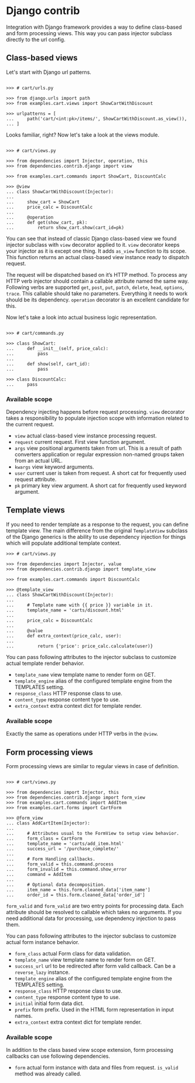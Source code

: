 # Django contrib

Integration with Django framework provides a way to define class-based
and form processing views. This way you can pass injector subclass
directly to the url config.

## Class-based views

Let's start with Django url patterns.

```pycon

>>> # cart/urls.py

>>> from django.urls import path
>>> from examples.cart.views import ShowCartWithDiscount

>>> urlpatterns = [
...     path('cart/<int:pk>/items/', ShowCartWithDiscount.as_view()),
... ]

```

Looks familiar, right? Now let's take a look at the views module.

```pycon

>>> # cart/views.py

>>> from dependencies import Injector, operation, this
>>> from dependencies.contrib.django import view

>>> from examples.cart.commands import ShowCart, DiscountCalc

>>> @view
... class ShowCartWithDiscount(Injector):
...
...     show_cart = ShowCart
...     price_calc = DiscountCalc
...
...     @operation
...     def get(show_cart, pk):
...         return show_cart.show(cart_id=pk)

```

You can see that instead of classic Django class-based view we found
injector subclass with `view` decorator applied to it. `view` decorator
keeps your injector as it is except one thing. It adds `as_view`
function to its scope. This function returns an actual class-based view
instance ready to dispatch request.

The request will be dispatched based on it’s HTTP method. To process any
HTTP verb injector should contain a callable attribute named the same
way. Following verbs are supported `get`, `post`, `put`, `patch`,
`delete`, `head`, `options`, `trace`. This callable should take no
parameters. Everything it needs to work should be its dependency.
`operation` decorator is an excellent candidate for this.

Now let's take a look into actual business logic representation.

```pycon

>>> # cart/commands.py

>>> class ShowCart:
...     def __init__(self, price_calc):
...         pass
...
...     def show(self, cart_id):
...         pass

>>> class DiscountCalc:
...     pass

```

### Available scope

Dependency injecting happens before request processing. `view` decorator
takes a responsibility to populate injection scope with information
related to the current request.

- `view` actual class-based view instance processing request.
- `request` current request. First view function argument.
- `args` view positional arguments taken from url. This is a result of
  path converters application or regular expression non-named groups
  taken from an actual URL.
- `kwargs` view keyword arguments.
- `user` current user is taken from request. A short cat for
  frequently used request attribute.
- `pk` primary key view argument. A short cat for frequently used
  keyword argument.

## Template views

If you need to render template as a response to the request, you can
define template view. The main difference from the original
`TemplateView` subclass of the Django generics is the ability to use
dependency injection for things which will populate additional
template context.

```pycon
>>> # cart/views.py

>>> from dependencies import Injector, value
>>> from dependencies.contrib.django import template_view

>>> from examples.cart.commands import DiscountCalc

>>> @template_view
... class ShowCartWithDiscount(Injector):
...
...     # Template name with {{ price }} variable in it.
...     template_name = 'carts/discount.html'
...
...     price_calc = DiscountCalc
...
...     @value
...     def extra_context(price_calc, user):
...
...         return {'price': price_calc.calculate(user)}

```

You can pass following attributes to the injector subclass to
customize actual template render behavior.

- `template_name` view template name to render form on GET.
- `template_engine` alias of the configured template engine from the
  TEMPLATES setting.
- `response_class` HTTP response class to use.
- `content_type` response content type to use.
- `extra_context` extra context dict for template render.

### Available scope

Exactly the same as operations under HTTP verbs in the `@view`.

## Form processing views

Form processing views are similar to regular views in case of
definition.

```pycon

>>> # cart/views.py

>>> from dependencies import Injector, this
>>> from dependencies.contrib.django import form_view
>>> from examples.cart.commands import AddItem
>>> from examples.cart.forms import CartForm

>>> @form_view
... class AddCartItem(Injector):
...
...     # Attributes usual to the FormView to setup view behavior.
...     form_class = CartForm
...     template_name = 'carts/add_item.html'
...     success_url = '/purchase_complete/'
...
...     # Form Handling callbacks.
...     form_valid = this.command.process
...     form_invalid = this.command.show_error
...     command = AddItem
...
...     # Optional data decomposition.
...     item_name = this.form.cleaned_data['item_name']
...     order_id = this.form.cleaned_data['order_id']

```

`form_valid` and `form_valid` are two entry points for processing data.
Each attribute should be resolved to callable which takes no arguments.
If you need additional data for processing, use dependency injection to
pass them.

You can pass following attributes to the injector subclass to customize
actual form instance behavior.

- `form_class` actual Form class for data validation.
- `template_name` view template name to render form on GET.
- `success_url` url to be redirected after form valid callback. Can be
  a `reverse_lazy` instance.
- `template_engine` alias of the configured template engine from the
  TEMPLATES setting.
- `response_class` HTTP response class to use.
- `content_type` response content type to use.
- `initial` initial form data dict.
- `prefix` form prefix. Used in the HTML form representation in input
  names.
- `extra_context` extra context dict for template render.

### Available scope

In addition to the class based view scope extension, form processing
callbacks can use following dependencies.

- `form` actual form instance with data and files from
  request. `is_valid` method was already called.
